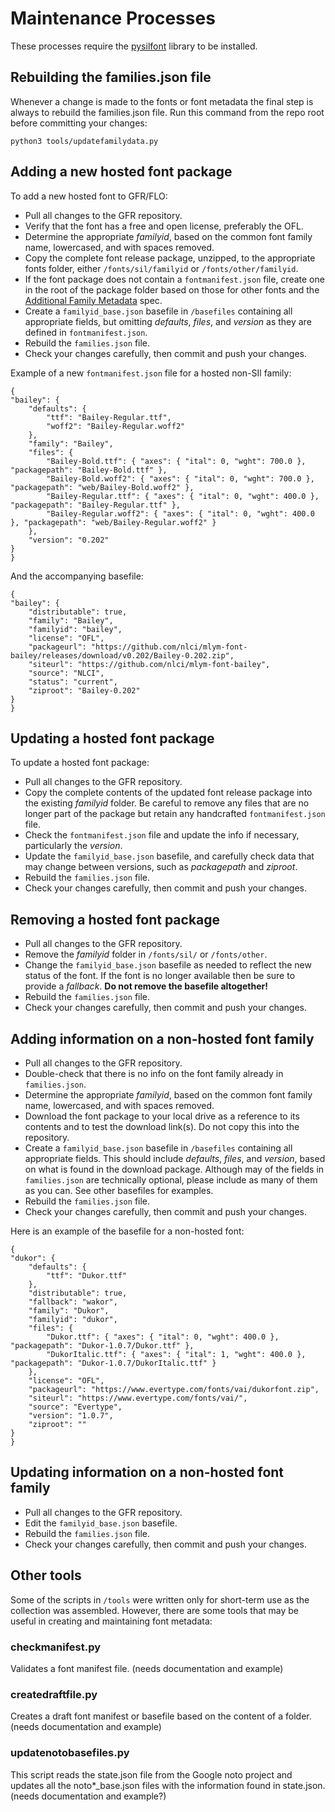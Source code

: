 # Maintenance Processes

These processes require the [pysilfont](https://github.com/silnrsi/pysilfont) library to be installed.

## Rebuilding the families.json file

Whenever a change is made to the fonts or font metadata the final step is always to rebuild the families.json file. Run this command from the repo root before committing your changes:

```
python3 tools/updatefamilydata.py
```

## Adding a new hosted font package

To add a new hosted font to GFR/FLO:

- Pull all changes to the GFR repository.
- Verify that the font has a free and open license, preferably the OFL.
- Determine the appropriate *familyid*, based on the common font family name, lowercased, and with spaces removed.
- Copy the complete font release package, unzipped, to the appropriate fonts folder, either `/fonts/sil/familyid` or `/fonts/other/familyid`.
- If the font package does not contain a `fontmanifest.json` file, create one in the root of the package folder based on those for other fonts and the [Additional Family Metadata](/documentation/manifests.md) spec.
- Create a `familyid_base.json` basefile in `/basefiles` containing all appropriate fields, but omitting *defaults*, *files*, and *version* as they are defined in `fontmanifest.json`.
- Rebuild the `families.json` file.
- Check your changes carefully, then commit and push your changes.

Example of a new `fontmanifest.json` file for a hosted non-SIl family:

```
{
"bailey": {
    "defaults": {
        "ttf": "Bailey-Regular.ttf",
        "woff2": "Bailey-Regular.woff2"
    },
    "family": "Bailey",
    "files": {
        "Bailey-Bold.ttf": { "axes": { "ital": 0, "wght": 700.0 }, "packagepath": "Bailey-Bold.ttf" },
        "Bailey-Bold.woff2": { "axes": { "ital": 0, "wght": 700.0 }, "packagepath": "web/Bailey-Bold.woff2" },
        "Bailey-Regular.ttf": { "axes": { "ital": 0, "wght": 400.0 }, "packagepath": "Bailey-Regular.ttf" },
        "Bailey-Regular.woff2": { "axes": { "ital": 0, "wght": 400.0 }, "packagepath": "web/Bailey-Regular.woff2" }
    },
    "version": "0.202"
}
}
```

And the accompanying basefile:

```
{
"bailey": {
    "distributable": true,
    "family": "Bailey",
    "familyid": "bailey",
    "license": "OFL",
    "packageurl": "https://github.com/nlci/mlym-font-bailey/releases/download/v0.202/Bailey-0.202.zip",
    "siteurl": "https://github.com/nlci/mlym-font-bailey",
    "source": "NLCI",
    "status": "current",
    "ziproot": "Bailey-0.202"
}
}
```

## Updating a hosted font package

To update a hosted font package:

- Pull all changes to the GFR repository.
- Copy the complete contents of the updated font release package into the existing *familyid* folder. Be careful to remove any files that are no longer part of the package but retain any handcrafted `fontmanifest.json` file.
- Check the `fontmanifest.json` file and update the info if necessary, particularly the *version*.
- Update the `familyid_base.json` basefile, and carefully check data that may change between versions, such as *packagepath* and *ziproot*.
- Rebuild the `families.json` file.
- Check your changes carefully, then commit and push your changes.

## Removing a hosted font package

- Pull all changes to the GFR repository.
- Remove the *familyid* folder in `/fonts/sil/` or `/fonts/other`.
- Change the `familyid_base.json` basefile as needed to reflect the new status of the font. If the font is no longer available then be sure to provide a *fallback*. **Do not remove the basefile altogether!**
- Rebuild the `families.json` file.
- Check your changes carefully, then commit and push your changes.

## Adding information on a non-hosted font family

- Pull all changes to the GFR repository.
- Double-check that there is no info on the font family already in `families.json`.
- Determine the appropriate *familyid*, based on the common font family name, lowercased, and with spaces removed.
- Download the font package to your local drive as a reference to its contents and to test the download link(s). Do not copy this into the repository.
- Create a `familyid_base.json` basefile in `/basefiles` containing all appropriate fields. This should include *defaults*, *files*, and *version*, based on what is found in the download package. Although may of the fields in `families.json` are technically optional, please include as many of them as you can. See other basefiles for examples.
- Rebuild the `families.json` file.
- Check your changes carefully, then commit and push your changes.

Here is an example of the basefile for a non-hosted font:

```
{
"dukor": {
    "defaults": {
        "ttf": "Dukor.ttf"
    },
    "distributable": true,
    "fallback": "wakor",
    "family": "Dukor",
    "familyid": "dukor",
    "files": {
        "Dukor.ttf": { "axes": { "ital": 0, "wght": 400.0 }, "packagepath": "Dukor-1.0.7/Dukor.ttf" },
        "DukorItalic.ttf": { "axes": { "ital": 1, "wght": 400.0 }, "packagepath": "Dukor-1.0.7/DukorItalic.ttf" }
    },
    "license": "OFL",
    "packageurl": "https://www.evertype.com/fonts/vai/dukorfont.zip",
    "siteurl": "https://www.evertype.com/fonts/vai/",
    "source": "Evertype",
    "version": "1.0.7",
    "ziproot": ""
}
}
```

## Updating information on a non-hosted font family

- Pull all changes to the GFR repository.
- Edit the `familyid_base.json` basefile.
- Rebuild the `families.json` file.
- Check your changes carefully, then commit and push your changes.

## Other tools

Some of the scripts in `/tools` were written only for short-term use as the collection was assembled. However, there are some tools that may be useful in creating and maintaining font metadata:

### checkmanifest.py

Validates a font manifest file. (needs documentation and example)

### createdraftfile.py

Creates a draft font manifest or basefile based on the content of a folder. (needs documentation and example)

### updatenotobasefiles.py

This script reads the state.json file from the Google noto project and updates all the noto*_base.json files with the information found in state.json. (needs documentation and example?)
